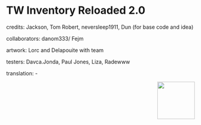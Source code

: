 # TW Inventory Reloaded 2.0

credits: Jackson, Tom Robert, neversleep1911, Dun (for base code and idea)

collaborators: danom333/ Fejm

artwork: Lorc and Delapouite with team

testers: Davca.Jonda, Paul Jones, Liza, Radewww

translation: -


<img align="right" width="100" height="100" src="(https://jamzask.github.io/TWInventoryReloaded/menu/twir_biglogo.png)">


